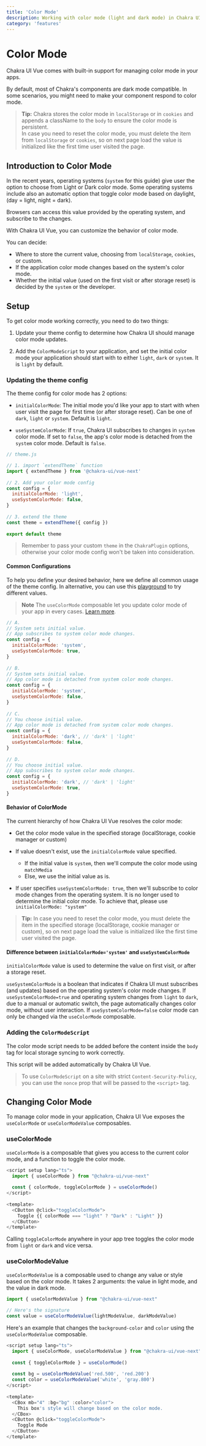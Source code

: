 ```yaml
---
title: 'Color Mode'
description: Working with color mode (light and dark mode) in Chakra UI
category: 'features'
---
```


# Color Mode

Chakra UI Vue comes with built-in support for managing color mode in your apps.

By default, most of Chakra's components are dark mode compatible. In some
scenarios, you might need to make your component respond to color mode.

> **Tip:** Chakra stores the color mode in `localStorage` or in `cookies` and appends a
> className to the `body` to ensure the color mode is persistent.  
> In case you need to reset the color mode, you must delete the item from `localStorage` or `cookies`, so on next page load the value is initialized like the first time user visited the page.

## Introduction to Color Mode

In the recent years, operating systems (`system` for this guide) give user the option to choose from Light or Dark color mode.
Some operating systems include also an automatic option that toggle color mode based on daylight, (day = light, night = dark).

Browsers can access this value provided by the operating system, and subscribe to the changes.

With Chakra UI Vue, you can customize the behavior of color mode.

You can decide:
 - Where to store the current value, choosing from `localStorage`, `cookies`, or custom.
 - If the application color mode changes based on the system's color mode.
 - Whether the initial value (used on the first visit or after storage reset) is decided by the `system` or the developer.

## Setup

To get color mode working correctly, you need to do two things:

1. Update your theme config to determine how Chakra UI should manage color mode
   updates.

2. Add the `ColorModeScript` to your application, and set the initial color mode
   your application should start with to either `light`, `dark` or `system`. It
   is `light` by default.

### Updating the theme config

The theme config for color mode has 2 options:

- `initialColorMode`: The initial mode you'd like your app to start with when user visit the page for first time (or after storage reset). Can be one of `dark`, `light` or `system`. Default is `light`.

- `useSystemColorMode`: If `true`, Chakra UI subscribes to changes in `system` color mode. If set to `false`, the app's color mode is detached from the `system` color mode. Default is `false`.

```js
// theme.js

// 1. import `extendTheme` function
import { extendTheme } from '@chakra-ui/vue-next'
  
// 2. Add your color mode config
const config = {
  initialColorMode: 'light',
  useSystemColorMode: false,
}
  
// 3. extend the theme
const theme = extendTheme({ config })
  
export default theme
```

> Remember to pass your custom `theme` in the `ChakraPlugin` options, otherwise your
> color mode config won't be taken into consideration.

#### Common Configurations

To help you define your desired behavior, here we define all common usage of the theme config.
In alternative, you can use this [playground](https://codesandbox.io/s/chakra-ui-color-mode-test-f5fcwr?file=/src/chakra-ui/chakra-ui.custom-theme.ts) to try different values.

> **Note** The `useColorMode` composable let you update color mode of your app in every cases. [Learn more](#changing-color-mode).

```js
// A.
// System sets initial value.
// App subscribes to system color mode changes.
const config = {
  initialColorMode: 'system',
  useSystemColorMode: true,
}
  
// B.
// System sets initial value.
// App color mode is detached from system color mode changes.
const config = {
  initialColorMode: 'system',
  useSystemColorMode: false,
}
  
// C.
// You choose initial value.
// App color mode is detached from system color mode changes.
const config = {
  initialColorMode: 'dark', // 'dark' | 'light'
  useSystemColorMode: false,
}
  
// D.
// You choose initial value.
// App subscribes to system color mode changes.
const config = {
  initialColorMode: 'dark', // 'dark' | 'light'
  useSystemColorMode: true,
}
```

#### Behavior of ColorMode

The current hierarchy of how Chakra UI Vue resolves the color mode:

- Get the color mode value in the specified storage (localStorage, cookie manager or custom)

- If value doesn't exist, use the `initialColorMode` value specified.
  - If the initial value is `system`, then we'll compute the color mode using
    `matchMedia`
  - Else, we use the initial value as is.

- If user specifies `useSystemColorMode: true`, then we'll subscribe to color
  mode changes from the operating system. It is no longer used to determine the
  initial color mode. To achieve that, please use `initialColorMode: "system"`

> **Tip:** 
> In case you need to reset the color mode, you must delete the item in the specified storage (localStorage, cookie manager or custom), so on next page load the value is initialized like the first time user visited the page.

#### Difference between `initialColorMode='system'` and `useSystemColorMode`

`initialColorMode` value is used to determine the value on first visit, or after a storage reset.

`useSystemColorMode` is a boolean that indicates if Chakra UI must subscribes (and updates) based on the operating system's color mode changes.
If `useSystemColorMode=true` and operating system changes from `light` to `dark`, due to a manual or automatic switch, the page automatically changes color mode, without user interaction.
If `useSystemColorMode=false` color mode can only be changed via the `useColorMode` composable.

### Adding the `ColorModeScript`

The color mode script needs to be added before the content inside the `body` tag
for local storage syncing to work correctly.

This script will be added automatically by Chakra UI Vue.

> To use `ColorModeScript` on a site with strict `Content-Security-Policy`, you
> can use the `nonce` prop that will be passed to the `<script>` tag.

## Changing Color Mode

To manage color mode in your application, Chakra UI Vue exposes the `useColorMode` or
`useColorModeValue` composables.

### useColorMode

`useColorMode` is a composable that gives you access to the current color mode,
and a function to toggle the color mode.

```js
<script setup lang="ts">
  import { useColorMode } from "@chakra-ui/vue-next"
  
  const { colorMode, toggleColorMode } = useColorMode()
</script>
  
<template>
  <CButton @click="toggleColorMode">
    Toggle {{ colorMode === "light" ? "Dark" : "Light" }}
  </CButton>
</template>
```

Calling `toggleColorMode` anywhere in your app tree toggles the color mode from
`light` or `dark` and vice versa.

### useColorModeValue

`useColorModeValue` is a composable used to change any value or style based on
the color mode. It takes 2 arguments: the value in light mode, and the value in
dark mode.

```js
import { useColorModeValue } from "@chakra-ui/vue-next"
  
// Here's the signature
const value = useColorModeValue(lightModeValue, darkModeValue)
```

Here's an example that changes the `background-color` and `color` using the
`useColorModeValue` composable.

```js
<script setup lang="ts">
  import { useColorMode, useColorModeValue } from "@chakra-ui/vue-next"
  
  const { toggleColorMode } = useColorMode()
  
  const bg = useColorModeValue('red.500', 'red.200')
  const color = useColorModeValue('white', 'gray.800')
</script>
  
<template>
  <CBox mb="4" :bg="bg" :color="color">
    This box's style will change based on the color mode.
  </CBox>
  <CButton @click="toggleColorMode">
    Toggle Mode
  </CButton>
</template>
```
